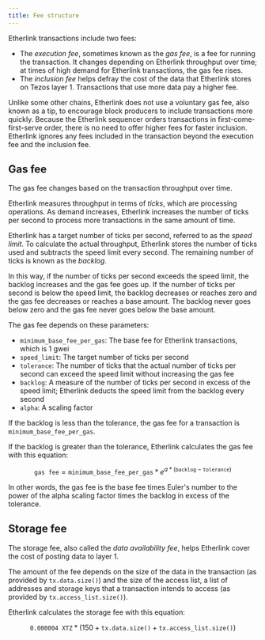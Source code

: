 ```yaml
---
title: Fee structure
---
```


Etherlink transactions include two fees:

- The _execution fee_, sometimes known as the _gas fee_, is a fee for running the transaction.
It changes depending on Etherlink throughput over time; at times of high demand for Etherlink transactions, the gas fee rises.
- The _inclusion fee_ helps defray the cost of the data that Etherlink stores on Tezos layer 1.
Transactions that use more data pay a higher fee.

Unlike some other chains, Etherlink does not use a voluntary gas fee, also known as a tip, to encourage block producers to include transactions more quickly.
Because the Etherlink sequencer orders transactions in first-come-first-serve order, there is no need to offer higher fees for faster inclusion.
Etherlink ignores any fees included in the transaction beyond the execution fee and the inclusion fee.

## Gas fee

The gas fee changes based on the transaction throughput over time.

Etherlink measures throughput in terms of _ticks_, which are processing operations.
As demand increases, Etherlink increases the number of ticks per second to process more transactions in the same amount of time.

Etherlink has a target number of ticks per second, referred to as the _speed limit_.
To calculate the actual throughput, Etherlink stores the number of ticks used and subtracts the speed limit every second.
The remaining number of ticks is known as the _backlog_.

In this way, if the number of ticks per second exceeds the speed limit, the backlog increases and the gas fee goes up.
If the number of ticks per second is below the speed limit, the backlog decreases or reaches zero and the gas fee decreases or reaches a base amount.
The backlog never goes below zero and the gas fee never goes below the base amount.

The gas fee depends on these parameters:

- `minimum_base_fee_per_gas`: The base fee for Etherlink transactions, which is 1 gwei
- `speed_limit`: The target number of ticks per second
- `tolerance`: The number of ticks that the actual number of ticks per second can exceed the speed limit without increasing the gas fee
- `backlog`: A measure of the number of ticks per second in excess of the speed limit; Etherlink deducts the speed limit from the backlog every second
- `alpha`: A scaling factor

If the backlog is less than the tolerance, the gas fee for a transaction is `minimum_base_fee_per_gas`.

If the backlog is greater than the tolerance, Etherlink calculates the gas fee with this equation:

$$
\texttt{gas fee} = \texttt{minimum\_base\_fee\_per\_gas} * e ^{a * (\texttt{backlog} - \texttt{tolerance})}
$$

In other words, the gas fee is the base fee times Euler's number to the power of the alpha scaling factor times the backlog in excess of the tolerance.

## Storage fee

The storage fee, also called the _data availability fee_, helps Etherlink cover the cost of posting data to layer 1.

The amount of the fee depends on the size of the data in the transaction (as provided by `tx.data.size()`) and the size of the access list, a list of addresses and storage keys that a transaction intends to access (as provided by `tx.access_list.size()`).

Etherlink calculates the storage fee with this equation:

$$
\texttt{0.000004 XTZ} * (150 + \texttt{tx.data.size()} + \texttt{tx.access\_list.size()})
$$
